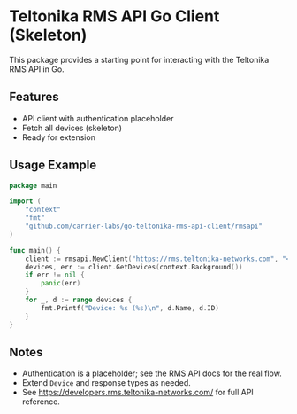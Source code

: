 # Teltonika RMS API Go Client (Skeleton)

This package provides a starting point for interacting with the Teltonika RMS API in Go.

## Features

- API client with authentication placeholder
- Fetch all devices (skeleton)
- Ready for extension

## Usage Example

```go
package main

import (
	"context"
	"fmt"
	"github.com/carrier-labs/go-teltonika-rms-api-client/rmsapi"
)

func main() {
	client := rmsapi.NewClient("https://rms.teltonika-networks.com", "<username>", "<password>")
	devices, err := client.GetDevices(context.Background())
	if err != nil {
		panic(err)
	}
	for _, d := range devices {
		fmt.Printf("Device: %s (%s)\n", d.Name, d.ID)
	}
}
```

## Notes

- Authentication is a placeholder; see the RMS API docs for the real flow.
- Extend `Device` and response types as needed.
- See https://developers.rms.teltonika-networks.com/ for full API reference.
